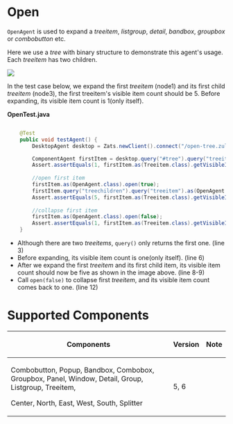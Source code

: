 



# Open

`OpenAgent` is used to expand a *treeitem*, *listgroup*, *detail*,
*bandbox*, *groupbox* or *combobutton* etc.

Here we use a *tree* with binary structure to demonstrate this agent's
usage. Each *treeitem* has two children.

![](Smalltalk-mimic-open.png)

In the test case below, we expand the first *treeitem* (node1) and its
first child *treeitem* (node3), the first treeitem's visible item count
should be 5. Before expanding, its visible item count is 1(only itself).

**OpenTest.java**

``` java

    @Test
    public void testAgent() {
        DesktopAgent desktop = Zats.newClient().connect("/open-tree.zul");

        ComponentAgent firstItem = desktop.query("#tree").query("treeitem");
        Assert.assertEquals(1, firstItem.as(Treeitem.class).getVisibleItemCount());
        
        //open first item
        firstItem.as(OpenAgent.class).open(true);
        firstItem.query("treechildren").query("treeitem").as(OpenAgent.class).open(true);
        Assert.assertEquals(5, firstItem.as(Treeitem.class).getVisibleItemCount());
        
        //collapse first item
        firstItem.as(OpenAgent.class).open(false);
        Assert.assertEquals(1, firstItem.as(Treeitem.class).getVisibleItemCount());
    }
```

- Although there are two *treeitems*, `query()` only returns the first
  one. (line 3)
- Before expanding, its visible item count is one(only itself). (line 6)
- After we expand the first *treeitem* and its first child item, its
  visible item count should now be five as shown in the image above.
  (line 8-9)
- Call `open(false)` to collapse first *treeitem*, and its visible item
  count comes back to one. (line 12)

# Supported Components

<table>
<thead>
<tr class="header">
<th><center>
<p>Components</p>
</center></th>
<th><center>
<p>Version</p>
</center></th>
<th><center>
<p>Note</p>
</center></th>
</tr>
</thead>
<tbody>
<tr class="odd">
<td><p>Combobutton, Popup, Bandbox, Combobox, Groupbox, Panel, Window,
Detail, Group, Listgroup, Treeitem,</p>
<p>Center, North, East, West, South, Splitter</p></td>
<td><p>5, 6</p></td>
<td></td>
</tr>
</tbody>
</table>

 
